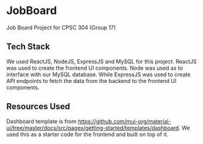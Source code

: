 # JobBoard
Job Board Project for CPSC 304 (Group 17)

## Tech Stack
We used ReactJS, NodeJS, ExpressJS and MySQL for this project. ReactJS was used to create the frontend UI components. Node was used as to interface with our MySQL database. While ExpressJS was used to create API endpoints to fetch the data from the backend to the frontend UI components.

## Resources Used
Dashboard template is from https://github.com/mui-org/material-ui/tree/master/docs/src/pages/getting-started/templates/dashboard. We used this as a starter code for the frontend and built on top of it.
